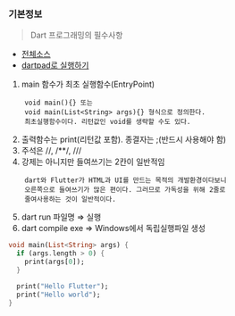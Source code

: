 ### 기본정보
> Dart 프로그래밍의 필수사항 

- [전체소스](basic.dart)
- [dartpad로 실행하기](https://dartpad.dev/d8b366c1a89759388de2a8cccf0e16fe)


1. main 함수가 최초 실행함수(EntryPoint)
~~~
    void main(){} 또는 
    void main(List<String> args){} 형식으로 정의한다. 
    최초실행함수이다. 리턴값인 void를 생략할 수도 있다. 
~~~
2. 출력함수는 print(리턴값 포함). 종결자는 ;(반드시 사용해야 함)
3. 주석은 //, /**/, ///
4. 강제는 아니지만 들여쓰기는 2칸이 일반적임
~~~
    dart와 Flutter가 HTML과 UI를 만드는 목적의 개발환경이다보니 
    오른쪽으로 들여쓰기가 많은 편이다. 그러므로 가독성을 위해 2줄로 
    줄여사용하는 것이 일반적이다. 
~~~
5. dart run 파일명 ⇒ 실행
6. dart compile exe ⇒ Windows에서 독립실행파일 생성

~~~dart
void main(List<String> args) {
  if (args.length > 0) {
    print(args[0]);
  }

  print("Hello Flutter");
  print("Hello world");
}
~~~